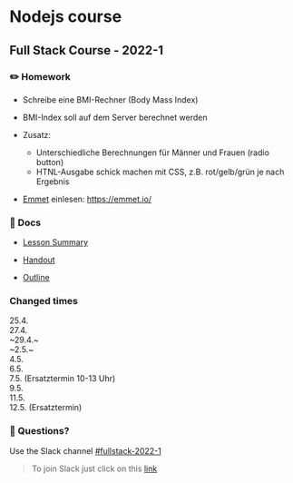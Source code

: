 # Nodejs course
## Full Stack Course - 2022-1

### ✏️ Homework

- Schreibe eine BMI-Rechner (Body Mass Index)
- BMI-Index soll auf dem Server berechnet werden
- Zusatz:
  - Unterschiedliche Berechnungen für Männer und Frauen (radio button)
  - HTNL-Ausgabe schick machen mit CSS, z.B. rot/gelb/grün je nach Ergebnis

- [Emmet](https://emmet.io/) einlesen: https://emmet.io/

### 📄 Docs

- [Lesson Summary](docs/summary.md)

- [Handout](<docs/Handout - Node.js.pdf>)

- [Outline](<docs/Outline - Node.js.pdf>)


### Changed times

25.4.<br/>
27.4.<br/>
~29.4.~<br/>
~2.5.~<br/>
4.5.<br/>
6.5.<br/>
7.5. (Ersatztermin 10-13 Uhr)<br/>
9.5. <br/>
11.5.<br/>
12.5. (Ersatztermin)


### 🤔 Questions?

Use the Slack channel [#fullstack-2022-1](https://hamburgcodingschool.slack.com/archives/C02TX7C3SQH)

> To join Slack just click on this [link](https://hamburgcodingschool.slack.com/join/shared_invite/enQtMjczNDI3OTE4NzIwLTE2ZmNkNDk5YTg3MDFlOTY2ZmU2YzU5YTU4MTNhNDg4MTRhNTMwYzFiNTdlOTdhYzllYzg5YmVkYzljNWExY2U#/)
